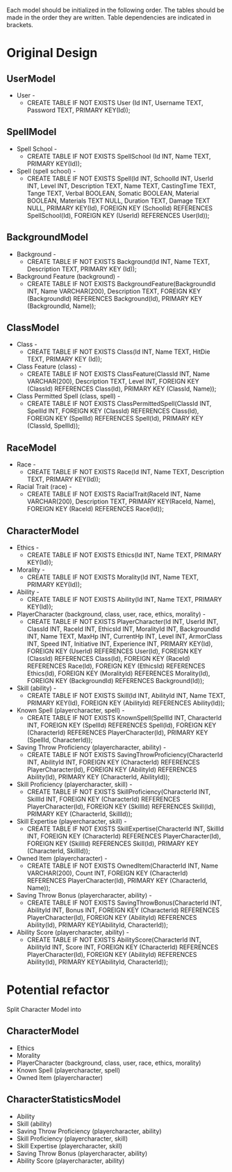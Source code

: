 Each model should be initialized in the following order.
The tables should be made in the order they are written.
Table dependencies are indicated in brackets.

# Original Design

## UserModel
* User - 
  * CREATE TABLE IF NOT EXISTS User (Id INT, Username TEXT, Password TEXT, PRIMARY KEY(Id));

## SpellModel
* Spell School - 
  * CREATE TABLE IF NOT EXISTS SpellSchool (Id INT, Name TEXT, PRIMARY KEY(Id));
* Spell (spell school) - 
  * CREATE TABLE IF NOT EXISTS Spell(Id INT, SchoolId INT,
  UserId INT, Level INT, Description TEXT, Name TEXT, CastingTime TEXT, Tange TEXT, Verbal BOOLEAN, Somatic BOOLEAN, Material BOOLEAN, Materials TEXT NULL, Duration TEXT, Damage TEXT NULL, PRIMARY KEY(Id), FOREIGN KEY (SchoolId) REFERENCES SpellSchool(Id), FOREIGN KEY (UserId) REFERENCES User(Id));

## BackgroundModel
* Background - 
  * CREATE TABLE IF NOT EXISTS Background(Id INT, Name TEXT, Description TEXT, PRIMARY KEY (Id));
* Background Feature (background) - 
  * CREATE TABLE IF NOT EXISTS BackgroundFeature(BackgroundId INT, Name VARCHAR(200), Description TEXT, FOREIGN KEY (BackgroundId) REFERENCES Background(Id), PRIMARY KEY (BackgroundId, Name));

## ClassModel
* Class - 
  * CREATE TABLE IF NOT EXISTS Class(Id INT, Name TEXT, HitDie TEXT, PRIMARY KEY (Id));
* Class Feature (class) - 
  * CREATE TABLE IF NOT EXISTS ClassFeature(ClassId INT, Name VARCHAR(200), Description TEXT, Level INT, FOREIGN KEY (ClassId) REFERENCES Class(Id), PRIMARY KEY (ClassId, Name));
* Class Permitted Spell (class, spell) - 
  * CREATE TABLE IF NOT EXISTS ClassPermittedSpell(ClassId
INT, SpellId INT, FOREIGN KEY (ClassId) REFERENCES Class(Id),
FOREIGN KEY (SpellId) REFERENCES Spell(Id), PRIMARY KEY (ClassId, SpellId));

## RaceModel
* Race - 
  * CREATE TABLE IF NOT EXISTS Race(Id INT, Name TEXT, Description TEXT, PRIMARY KEY(Id));
* Racial Trait (race) - 
  * CREATE TABLE IF NOT EXISTS RacialTrait(RaceId INT, Name VARCHAR(200), Description TEXT, PRIMARY KEY(RaceId, Name), FOREIGN KEY (RaceId) REFERENCES Race(Id));

## CharacterModel
* Ethics - 
  * CREATE TABLE IF NOT EXISTS Ethics(Id INT, Name TEXT, PRIMARY KEY(Id));
* Morality - 
  * CREATE TABLE IF NOT EXISTS Morality(Id INT, Name TEXT, PRIMARY KEY(Id));
* Ability - 
  * CREATE TABLE IF NOT EXISTS Ability(Id INT, Name TEXT, PRIMARY KEY(Id));
* PlayerCharacter (background, class, user, race, ethics, morality) - 
  * CREATE TABLE IF NOT EXISTS PlayerCharacter(Id INT, UserId INT, ClassId INT, RaceId INT, EthicsId INT, MoralityId INT, BackgroundId INT, Name TEXT, MaxHp INT, CurrentHp INT, Level INT, ArmorClass INT, Speed INT, Initiative INT, Experience INT, PRIMARY KEY(Id), FOREIGN KEY (UserId) REFERENCES User(Id), FOREIGN KEY (ClassId) REFERENCES Class(Id), FOREIGN KEY (RaceId) REFERENCES Race(Id), FOREIGN KEY (EthicsId) REFERENCES Ethics(Id), FOREIGN KEY (MoralityId) REFERENCES Morality(Id), FOREIGN KEY (BackgroundId) REFERENCES Background(Id));
* Skill (ability) - 
  * CREATE TABLE IF NOT EXISTS Skill(Id INT, AbilityId INT, Name TEXT, PRIMARY KEY(Id), FOREIGN KEY (AbilityId) REFERENCES Ability(Id));
* Known Spell (playercharacter, spell) - 
  * CREATE TABLE IF NOT EXISTS KnownSpell(SpellId INT, CharacterId INT, FOREIGN KEY (SpellId) REFERENCES Spell(Id), FOREIGN KEY (CharacterId) REFERENCES PlayerCharacter(Id), PRIMARY KEY (SpellId, CharacterId));
* Saving Throw Proficiency (playercharacter, ability) - 
  * CREATE TABLE IF NOT EXISTS SavingThrowProficiency(CharacterId INT, AbilityId INT, FOREIGN KEY (CharacterId) REFERENCES PlayerCharacter(Id), FOREIGN KEY (AbilityId) REFERENCES Ability(Id), PRIMARY KEY (CharacterId, AbilityId));
* Skill Proficiency (playercharacter, skill) -
  * CREATE TABLE IF NOT EXISTS SkillProficiency(CharacterId INT, SkillId INT, FOREIGN KEY (CharacterId) REFERENCES PlayerCharacter(Id), FOREIGN KEY (SkillId) REFERENCES Skill(Id), PRIMARY KEY (CharacterId, SkillId));
* Skill Expertise (playercharacter, skill) - 
  * CREATE TABLE IF NOT EXISTS SkillExpertise(CharacterId INT, SkillId INT, FOREIGN KEY (CharacterId) REFERENCES PlayerCharacter(Id), FOREIGN KEY (SkillId) REFERENCES Skill(Id), PRIMARY KEY (CharacterId, SkillId));
* Owned Item (playercharacter) -
  * CREATE TABLE IF NOT EXISTS OwnedItem(CharacterId INT, Name VARCHAR(200), Count INT, FOREIGN KEY (CharacterId) REFERENCES PlayerCharacter(Id), PRIMARY KEY (CharacterId, Name));
* Saving Throw Bonus (playercharacter, ability) -
  * CREATE TABLE IF NOT EXISTS SavingThrowBonus(CharacterId INT, AbilityId INT, Bonus INT, FOREIGN KEY (CharacterId) REFERENCES PlayerCharacter(Id), FOREIGN KEY (AbilityId) REFERENCES Ability(Id), PRIMARY KEY(AbilityId, CharacterId));
* Ability Score (playercharacter, ability) -
  * CREATE TABLE IF NOT EXISTS AbilityScore(CharacterId INT, AbilityId INT, Score INT, FOREIGN KEY (CharacterId) REFERENCES PlayerCharacter(Id), FOREIGN KEY (AbilityId) REFERENCES Ability(Id), PRIMARY KEY(AbilityId, CharacterId));

# Potential refactor

Split Character Model into 

## CharacterModel
* Ethics
* Morality
* PlayerCharacter (background, class, user, race, ethics, morality)
* Known Spell (playercharacter, spell)
* Owned Item (playercharacter)

## CharacterStatisticsModel
* Ability
* Skill (ability)
* Saving Throw Proficiency (playercharacter, ability)
* Skill Proficiency (playercharacter, skill)
* Skill Expertise (playercharacter, skill)
* Saving Throw Bonus (playercharacter, ability)
* Ability Score (playercharacter, ability)